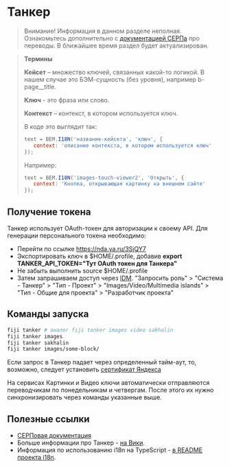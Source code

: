 # Танкер

> Внимание! Информация в данном разделе неполная. Ознакомьтесь дополнительно с [документацией СЕРПа](https://a.yandex-team.ru/arc/trunk/arcadia/frontend/projects/web4/docs/systems/i18n.md) про переводы.
> В ближайшее время раздел будет актуализирован.

> **Термины**
>
> **Кейсет** – множество ключей, связанных какой-то логикой. В нашем случае это БЭМ-сущность (без уровня), например  b-page__title.
>
> **Ключ** - это фраза или слово.
>
> **Контекст** – контекст, в котором используется ключ.
>
> В коде это выглядит так:
>```javascript
>text = BEM.I18N('название-кейсета', 'ключ', {
>    context: 'описание контекста, в котором используется ключ'
>});
>```
>
>Например:
>```javascript
>text = BEM.I18N('images-touch-viewer2', 'Открыть', {
>    context: 'Кнопка, открывающая картинку на внешнем сайте'
>});
>```

## Получение токена

Танкер использует OAuth-токен для авторизации к своему API. Для генерации персонального токена необходимо:
* Перейти по ссылке https://nda.ya.ru/3SjQY7
* Экспортировать ключ в $HOME/.profile, добавив **export TANKER_API_TOKEN="Тут OAuth токен для Танкера"**
* Не забыть выполнить source $HOME/.profile
* Затем запрашиваем доступ через [IDM](https://idm.yandex-team.ru). "Запросить роль" > "Cистема - Танкер" > "Тип - Проект" > "Images/Video/Multimedia islands" > "Тип - Общие для проекта" > "Разработчик проекта"

## Команды запуска

```bash
fiji tanker # аналог fiji tanker images video sakhalin
fiji tanker images
fiji tanker sakhalin
fiji tanker images/some-block/
```
Если запрос в Танкер падает через определенный тайм-аут, то, возможно, следует установить [сертификат Яндекса](https://wiki.yandex-team.ru/security/ssl/sslclientfix/)

На сервисах Картинки и Видео ключи автоматически отправляются переводчикам по понедельникам и четвергам.
После этого их нужно синхронизировать через команды указанные выше.

## Полезные ссылки
- [СЕРПовая документация](https://a.yandex-team.ru/arc/trunk/arcadia/frontend/projects/web4/docs/systems/i18n.md)
- Больше информации про Танкер - [на Вики](https://wiki.yandex-team.ru/search-interfaces/tanker/tanker-kit/).
- Информация по использованию i18n на TypeScript - [в README проекта i18n](https://github.yandex-team.ru/search-interfaces/frontend/tree/master/packages/i18n#i18n).


